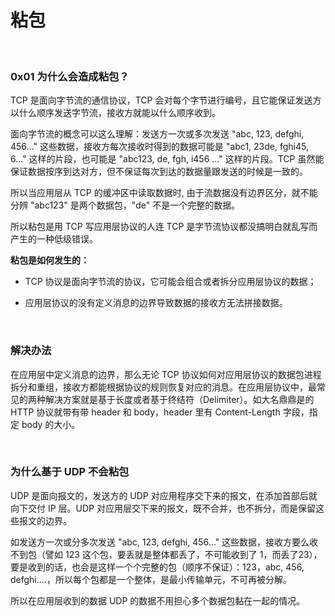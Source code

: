 # 粘包


<br>

### 0x01 为什么会造成粘包？

TCP 是面向字节流的通信协议，TCP 会对每个字节进行编号，且它能保证发送方以什么顺序发送字节流，接收方就能以什么顺序收到。

面向字节流的概念可以这么理解：发送方一次或多次发送 "abc, 123, defghi, 456..." 这些数据，接收方每次接收时得到的数据可能是 "abc1, 23de, fghi45, 6..." 这样的片段，也可能是 "abc123, de, fgh, i456 ..." 这样的片段。TCP 虽然能保证数据按序到达对方，但不保证每次到达的数据量跟发送的时候是一致的。

所以当应用层从 TCP 的缓冲区中读取数据时, 由于流数据没有边界区分，就不能分辨 "abc123" 是两个数据包，"de" 不是一个完整的数据。

所以粘包是用 TCP 写应用层协议的人连 TCP 是字节流协议都没搞明白就乱写而产生的一种低级错误。

**粘包是如何发生的：**

- TCP 协议是面向字节流的协议，它可能会组合或者拆分应用层协议的数据；

- 应用层协议的没有定义消息的边界导致数据的接收方无法拼接数据。

<br>

### 解决办法

在应用层中定义消息的边界，那么无论 TCP 协议如何对应用层协议的数据包进程拆分和重组，接收方都能根据协议的规则恢复对应的消息。在应用层协议中，最常见的两种解决方案就是基于长度或者基于终结符（Delimiter）。如大名鼎鼎是的 HTTP 协议就带有带 header 和 body，header 里有 Content-Length 字段，指定 body 的大小。

<br>

### 为什么基于 UDP 不会粘包

UDP 是面向报文的，发送方的 UDP 对应用程序交下来的报文，在添加首部后就向下交付 IP 层。UDP 对应用层交下来的报文，既不合并，也不拆分，而是保留这些报文的边界。

如发送方一次或分多次发送 "abc, 123, defghi, 456..." 这些数据，接收方要么收不到包（譬如 123 这个包，要丢就是整体都丢了，不可能收到了 1，而丢了23），要是收到的话，也会是这样一个个完整的包（顺序不保证）：123，abc, 456, defghi....，所以每个包都是一个整体，是最小传输单元，不可再被分解。

所以在应用层收到的数据 UDP 的数据不用担心多个数据包黏在一起的情况。


<br>


<br>


<br>

